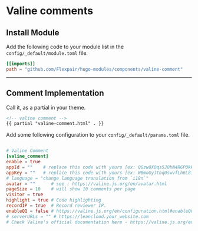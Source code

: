 # Valine comments

## Install Module

Add the following code to your module list in the `config/_default/module.toml` file.

```toml
[[imports]]
path = "github.com/Flexpair/hugo-modules/components/valine-comment"
```

<hr>

## Comment Implementation

Call it, as a partial in your theme.

```html
<!-- valine comment -->
{{ partial "valine-comment.html" . }}
```

Add some following configuration to your `config/_default/params.toml` file.

```toml

# Valine Comment
[valine_comment]
enable = true
appId = ""    # replace this code with yours [ex: QGzwQXOqs5JOhN4RGPOkR2mR-MdYXbMMI]
appKey = ""   # replace this code with yours [ex: WBmoGyJtbqUswvfLh6L8iEBr]
# language = "change language translation from `i18n`"
avatar = ""      # see : https://valine.js.org/en/avatar.html
pageSize = 10    # will show 10 comments per page
visitor = true
highlight = true # Code highlighting
recordIP = true  # Record reviewer IP.
enableQQ = false # https://valine.js.org/en/configuration.html#enableQQ
# serverURLs = "" # https://leancloud.your_website.com
# Check Valine's official documentation here - https://valine.js.org/en/configuration.html
```